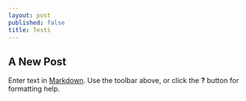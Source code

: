 ```yaml
---
layout: post
published: false
title: Testi
---
```


## A New Post

Enter text in [Markdown](http://daringfireball.net/projects/markdown/). Use the toolbar above, or click the **?** button for formatting help.
